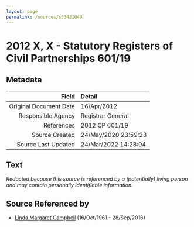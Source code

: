 ```yaml
---
layout: page
permalink: /sources/s33421049
---
```


# 2012 X, X - Statutory Registers of Civil Partnerships 601/19

## Metadata
Field | Detail
---:|:---
Original Document Date | 16/Apr/2012
Responsible Agency | Registrar General
References | 2012 CP 601/19
Source Created | 24/May/2020 23:59:23
Source Last Updated | 24/Mar/2022 14:28:04

## Text

_Redacted because this source is referenced by a (potentially) living person and may contain personally identifiable information._

## Source Referenced by

* [Linda Margaret Campbell](../people/@76650284@-linda-margaret-campbell-b1961-10-16-d2016-9-28.md) (16/Oct/1961 - 28/Sep/2016)
